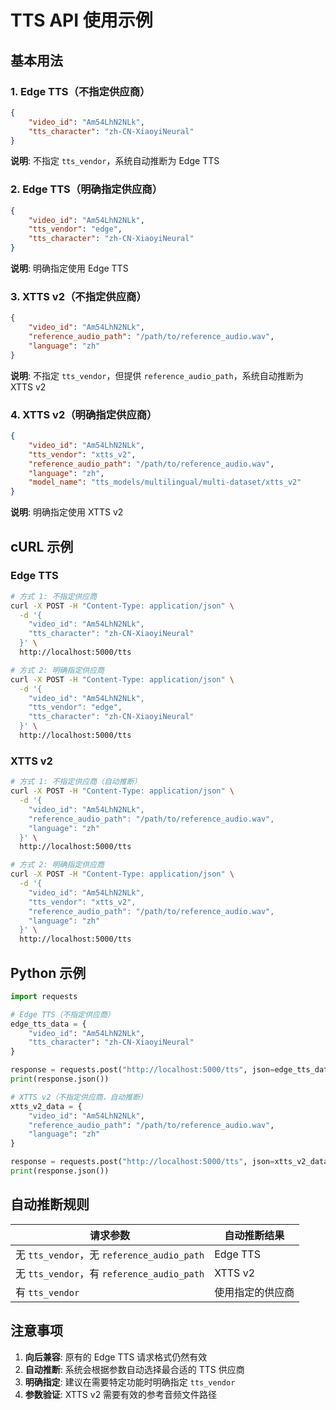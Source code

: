 # TTS API 使用示例

## 基本用法

### 1. Edge TTS（不指定供应商）

```json
{
    "video_id": "Am54LhN2NLk",
    "tts_character": "zh-CN-XiaoyiNeural"
}
```

**说明**: 不指定 `tts_vendor`，系统自动推断为 Edge TTS

### 2. Edge TTS（明确指定供应商）

```json
{
    "video_id": "Am54LhN2NLk",
    "tts_vendor": "edge",
    "tts_character": "zh-CN-XiaoyiNeural"
}
```

**说明**: 明确指定使用 Edge TTS

### 3. XTTS v2（不指定供应商）

```json
{
    "video_id": "Am54LhN2NLk",
    "reference_audio_path": "/path/to/reference_audio.wav",
    "language": "zh"
}
```

**说明**: 不指定 `tts_vendor`，但提供 `reference_audio_path`，系统自动推断为 XTTS v2

### 4. XTTS v2（明确指定供应商）

```json
{
    "video_id": "Am54LhN2NLk",
    "tts_vendor": "xtts_v2",
    "reference_audio_path": "/path/to/reference_audio.wav",
    "language": "zh",
    "model_name": "tts_models/multilingual/multi-dataset/xtts_v2"
}
```

**说明**: 明确指定使用 XTTS v2

## cURL 示例

### Edge TTS

```bash
# 方式 1: 不指定供应商
curl -X POST -H "Content-Type: application/json" \
  -d '{
    "video_id": "Am54LhN2NLk",
    "tts_character": "zh-CN-XiaoyiNeural"
  }' \
  http://localhost:5000/tts

# 方式 2: 明确指定供应商
curl -X POST -H "Content-Type: application/json" \
  -d '{
    "video_id": "Am54LhN2NLk",
    "tts_vendor": "edge",
    "tts_character": "zh-CN-XiaoyiNeural"
  }' \
  http://localhost:5000/tts
```

### XTTS v2

```bash
# 方式 1: 不指定供应商（自动推断）
curl -X POST -H "Content-Type: application/json" \
  -d '{
    "video_id": "Am54LhN2NLk",
    "reference_audio_path": "/path/to/reference_audio.wav",
    "language": "zh"
  }' \
  http://localhost:5000/tts

# 方式 2: 明确指定供应商
curl -X POST -H "Content-Type: application/json" \
  -d '{
    "video_id": "Am54LhN2NLk",
    "tts_vendor": "xtts_v2",
    "reference_audio_path": "/path/to/reference_audio.wav",
    "language": "zh"
  }' \
  http://localhost:5000/tts
```

## Python 示例

```python
import requests

# Edge TTS（不指定供应商）
edge_tts_data = {
    "video_id": "Am54LhN2NLk",
    "tts_character": "zh-CN-XiaoyiNeural"
}

response = requests.post("http://localhost:5000/tts", json=edge_tts_data)
print(response.json())

# XTTS v2（不指定供应商，自动推断）
xtts_v2_data = {
    "video_id": "Am54LhN2NLk",
    "reference_audio_path": "/path/to/reference_audio.wav",
    "language": "zh"
}

response = requests.post("http://localhost:5000/tts", json=xtts_v2_data)
print(response.json())
```

## 自动推断规则

| 请求参数 | 自动推断结果 |
|----------|-------------|
| 无 `tts_vendor`，无 `reference_audio_path` | Edge TTS |
| 无 `tts_vendor`，有 `reference_audio_path` | XTTS v2 |
| 有 `tts_vendor` | 使用指定的供应商 |

## 注意事项

1. **向后兼容**: 原有的 Edge TTS 请求格式仍然有效
2. **自动推断**: 系统会根据参数自动选择最合适的 TTS 供应商
3. **明确指定**: 建议在需要特定功能时明确指定 `tts_vendor`
4. **参数验证**: XTTS v2 需要有效的参考音频文件路径
